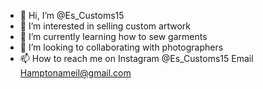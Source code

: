 - 👋 Hi, I’m @Es_Customs15
- 👀 I’m interested in selling custom artwork
- 🌱 I’m currently learning how to sew garments 
- 💞️ I’m looking to collaborating with photographers 
- 📫 How to reach me on Instagram @Es_Customs15 Email Hamptonameil@gmail.com



